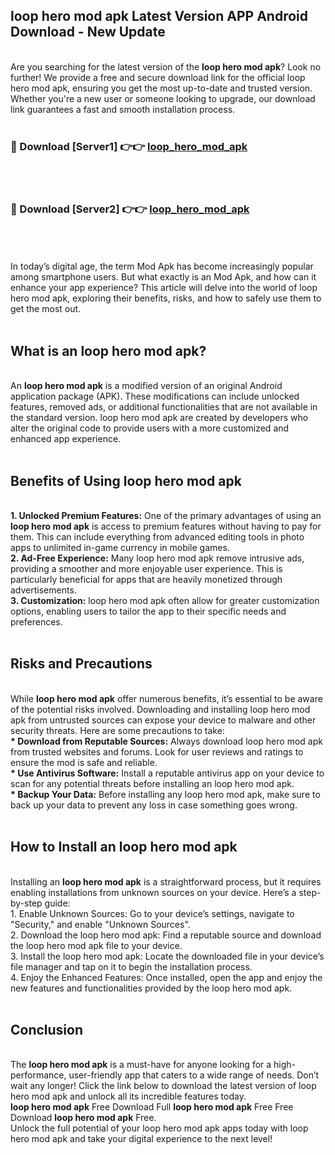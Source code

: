 ## loop hero mod apk Latest Version APP Android Download - New Update
<br>
Are you searching for the latest version of the <strong>loop hero mod apk</strong>? Look no further! We provide a free and secure download link for the official loop hero mod apk, ensuring you get the most up-to-date and trusted version. Whether you're a new user or someone looking to upgrade, our download link guarantees a fast and smooth installation process.
<br>
<br>
<h3>🔴 Download [Server1] 👉👉 <a href="https://modyolo.store/loop+hero+mod+apk">loop_hero_mod_apk</a></h3><br>
<br>
<h3>🔴 Download [Server2] 👉👉 <a href="https://modyolo.store/loop+hero+mod+apk">loop_hero_mod_apk</a></h3><br>
<br>
<br>
In today’s digital age, the term Mod Apk has become increasingly popular among smartphone users. But what exactly is an Mod Apk, and how can it enhance your app experience? This article will delve into the world of loop hero mod apk, exploring their benefits, risks, and how to safely use them to get the most out.
<br>
<br>
<h2>What is an loop hero mod apk?</h2>
<br>
An <strong>loop hero mod apk</strong> is a modified version of an original Android application package (APK). These modifications can include unlocked features, removed ads, or additional functionalities that are not available in the standard version. loop hero mod apk are created by developers who alter the original code to provide users with a more customized and enhanced app experience.
<br>
<br>
<h2>Benefits of Using loop hero mod apk</h2>
<br>
<strong> 1. Unlocked Premium Features:</strong> One of the primary advantages of using an <strong>loop hero mod apk</strong> is access to premium features without having to pay for them. This can include everything from advanced editing tools in photo apps to unlimited in-game currency in mobile games.
<br>
<strong> 2. Ad-Free Experience:</strong> Many loop hero mod apk remove intrusive ads, providing a smoother and more enjoyable user experience. This is particularly beneficial for apps that are heavily monetized through advertisements.
<br>
<strong> 3. Customization:</strong> loop hero mod apk often allow for greater customization options, enabling users to tailor the app to their specific needs and preferences.
<br>
<br>
<h2>Risks and Precautions</h2>
<br>
While <strong>loop hero mod apk</strong> offer numerous benefits, it’s essential to be aware of the potential risks involved. Downloading and installing loop hero mod apk from untrusted sources can expose your device to malware and other security threats. Here are some precautions to take:
<br>
<strong> * Download from Reputable Sources:</strong> Always download loop hero mod apk from trusted websites and forums. Look for user reviews and ratings to ensure the mod is safe and reliable.
<br>
<strong> * Use Antivirus Software:</strong> Install a reputable antivirus app on your device to scan for any potential threats before installing an loop hero mod apk.
<br>
<strong> * Backup Your Data:</strong> Before installing any loop hero mod apk, make sure to back up your data to prevent any loss in case something goes wrong.
<br>
<br>
<h2>How to Install an loop hero mod apk</h2>
<br>
Installing an <strong>loop hero mod apk</strong> is a straightforward process, but it requires enabling installations from unknown sources on your device. Here’s a step-by-step guide:
<br>
 1. Enable Unknown Sources: Go to your device’s settings, navigate to "Security," and enable "Unknown Sources".
<br>
 2. Download the loop hero mod apk: Find a reputable source and download the loop hero mod apk file to your device.
<br>
 3. Install the loop hero mod apk: Locate the downloaded file in your device’s file manager and tap on it to begin the installation process.
<br>
 4. Enjoy the Enhanced Features: Once installed, open the app and enjoy the new features and functionalities provided by the loop hero mod apk.
<br>
<br>
<h2><strong>Conclusion</strong></h2>
<br>
The <strong>loop hero mod apk</strong> is a must-have for anyone looking for a high-performance, user-friendly app that caters to a wide range of needs. Don’t wait any longer! Click the link below to download the latest version of loop hero mod apk and unlock all its incredible features today.
<br>
<strong>loop hero mod apk</strong> Free Download Full <strong>loop hero mod apk</strong> Free Free Download <strong>loop hero mod apk</strong> Free.
<br>
Unlock the full potential of your loop hero mod apk apps today with loop hero mod apk and take your digital experience to the next level!